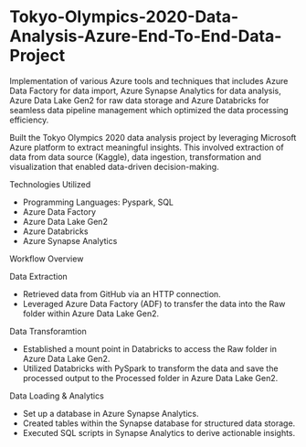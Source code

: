 # Tokyo-Olympics-2020-Data-Analysis-Azure-End-To-End-Data-Project

Implementation of various Azure tools and techniques that includes Azure Data Factory for data import, Azure Synapse Analytics for data analysis, Azure Data Lake Gen2 for raw data storage and Azure Databricks for seamless data pipeline management which optimized the data processing efficiency.

Built the Tokyo Olympics 2020 data analysis project by leveraging Microsoft Azure platform to extract meaningful insights. This involved extraction of data from data source (Kaggle), data ingestion, transformation and visualization that enabled data-driven decision-making.


Technologies Utilized

- Programming Languages: Pyspark, SQL
- Azure Data Factory
- Azure Data Lake Gen2
- Azure Databricks 
- Azure Synapse Analytics
  

Workflow Overview

Data Extraction

- Retrieved data from GitHub via an HTTP connection.
- Leveraged Azure Data Factory (ADF) to transfer the data into the Raw folder within Azure Data Lake Gen2.


Data Transforamtion

- Established a mount point in Databricks to access the Raw folder in Azure Data Lake Gen2.
- Utilized Databricks with PySpark to transform the data and save the processed output to the Processed folder in Azure Data Lake Gen2.

Data Loading & Analytics

- Set up a database in Azure Synapse Analytics.
- Created tables within the Synapse database for structured data storage.
- Executed SQL scripts in Synapse Analytics to derive actionable insights.


